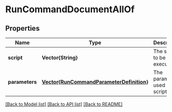 # RunCommandDocumentAllOf


## Properties
Name | Type | Description | Notes
------------ | ------------- | ------------- | -------------
**script** | **Vector{String}** | The script to be executed. | [default to nothing]
**parameters** | [**Vector{RunCommandParameterDefinition}**](RunCommandParameterDefinition.md) | The parameters used by the script. | [optional] [default to nothing]


[[Back to Model list]](../README.md#models) [[Back to API list]](../README.md#api-endpoints) [[Back to README]](../README.md)


